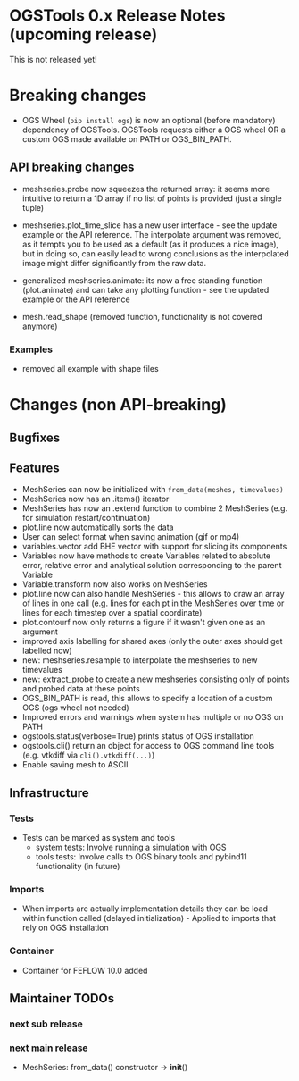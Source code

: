 # OGSTools 0.x Release Notes (upcoming release)

This is not released yet!

# Breaking changes

- OGS Wheel (`pip install ogs`) is now an optional (before mandatory) dependency of OGSTools. OGSTools requests either a OGS wheel OR a custom OGS made available on PATH or OGS_BIN_PATH.

## API breaking changes

- meshseries.probe now squeezes the returned array: it seems more intuitive
  to return a 1D array if no list of points is provided (just a single tuple)

- meshseries.plot_time_slice has a new user interface - see the update example
  or the API reference. The interpolate argument was removed, as it tempts you to
  be used as a default (as it produces a nice image), but in doing so, can easily
  lead to wrong conclusions as the interpolated image might differ significantly
  from the raw data.

- generalized meshseries.animate: its now a free standing function
  (plot.animate) and can take any plotting function - see the updated example or
  the API reference

- mesh.read_shape (removed function, functionality is not covered anymore)

### Examples

- removed all example with shape files

# Changes (non API-breaking)

## Bugfixes

## Features

- MeshSeries can now be initialized with `from_data(meshes, timevalues)`
- MeshSeries now has an .items() iterator
- MeshSeries has now an .extend function to combine 2 MeshSeries (e.g. for simulation restart/continuation)
- plot.line now automatically sorts the data
- User can select format when saving animation (gif or mp4)
- variables.vector add BHE vector with support for slicing its components
- Variables now have methods to create Variables related to absolute error, relative error and analytical solution corresponding to the parent Variable
- Variable.transform now also works on MeshSeries
- plot.line now can also handle MeshSeries - this allows to draw an array of lines in one call (e.g. lines for each pt in the MeshSeries over time or lines for each timestep over a spatial coordinate)
- plot.contourf now only returns a figure if it wasn't given one as an argument
- improved axis labelling for shared axes (only the outer axes should get labelled now)
- new: meshseries.resample to interpolate the meshseries to new timevalues
- new: extract_probe to create a new meshseries consisting only of points and
  probed data at these points
- OGS_BIN_PATH is read, this allows to specify a location of a custom OGS (ogs wheel not needed)
- Improved errors and warnings when system has multiple or no OGS on PATH
- ogstools.status(verbose=True) prints status of OGS installation
- ogstools.cli() return an object for access to OGS command line tools (e.g. vtkdiff via `cli().vtkdiff(...)`)
- Enable saving mesh to ASCII

## Infrastructure

### Tests

- Tests can be marked as system and tools
  - system tests: Involve running a simulation with OGS
  - tools tests: Involve calls to OGS binary tools and pybind11 functionality (in future)

### Imports

- When imports are actually implementation details they can be load within function called (delayed initialization) - Applied to imports that rely on OGS installation

### Container

- Container for FEFLOW 10.0 added

## Maintainer TODOs

### next sub release

### next main release

- MeshSeries: from_data() constructor -> __init__()
